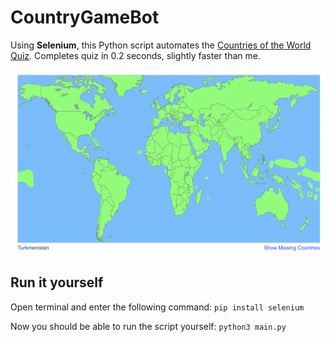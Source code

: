 # CountryGameBot

Using **Selenium**, this Python script automates the [Countries of the World Quiz](https://www.jetpunk.com/quizzes/how-many-countries-can-you-name).
Completes quiz in 0.2 seconds, slightly faster than me.

![Image](screenshot.png)

## Run it yourself
Open terminal and enter the following command: `pip install selenium`

Now you should be able to run the script yourself: `python3 main.py`
